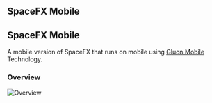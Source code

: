 ## SpaceFX Mobile


## SpaceFX Mobile
A mobile version of SpaceFX that runs on mobile using [Gluon Mobile](https://gluonhq.com/products/mobile/) Technology.

### Overview
![Overview](https://raw.githubusercontent.com/HanSolo/SpaceFXMobile/master/SpaceFXMobile.png)
